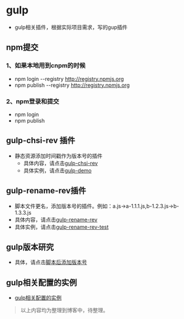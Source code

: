 # gulp

- gulp相关插件，根据实际项目需求，写的gup插件

## npm提交

### 1、如果本地用到cnpm的时候

- npm login --registry <http://registry.npmjs.org>
- npm publish --registry http://registry.npmjs.org

### 2、npm登录和提交

- npm login
- npm publish


## gulp-chsi-rev 插件

- 静态资源添加时间戳作为版本号的插件
  - 具体内容，请点击[gulp-chsi-rev](gulp-chsi-rev/readme.md)
  - 具体实例，请点击[gulp-demo](demo/html/demo.html)

## gulp-rename-rev插件

- 脚本文件更名，添加版本号的插件。例如：a.js->a-1.1.1.js,b-1.2.3.js->b-1.3.3.js
- 具体内容，请点击[gulp-rename-rev](gulp-rename-rev/readme.md)
- 具体实例，请点击[gulp-rename-rev-test](gulp-rename-rev-test/)

## gulp版本研究
- 具体，请点击[脚本后添加版本号](rev-demo/html/index.html)

## gulp相关配置的实例
- [gulp相关配置的实例](gulpTest)



> 以上内容均为整理到博客中，待整理。